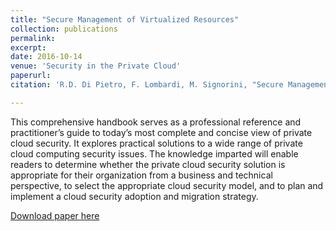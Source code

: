 ```yaml
---
title: "Secure Management of Virtualized Resources"
collection: publications
permalink: 
excerpt: 
date: 2016-10-14
venue: 'Security in the Private Cloud'
paperurl: 
citation: 'R.D. Di Pietro, F. Lombardi, M. Signorini, "Secure Management of Virtualized Resources" in Security in the Private Cloud, CRC Press, 2016.'

---
```


This comprehensive handbook serves as a professional reference and practitioner’s guide to today’s most complete and concise view of private cloud security. It explores practical solutions to a wide range of private cloud computing security issues. The knowledge imparted will enable readers to determine whether the private cloud security solution is appropriate for their organization from a business and technical perspective, to select the appropriate cloud security model, and to plan and implement a cloud security adoption and migration strategy.

[Download paper here](<https://books.google.it/books?hl=it&lr=&id=wxsNDgAAQBAJ&oi=fnd&pg=PA193&ots=pEZOhGzj6F&sig=wwJZiBJNcesOJWeRlJz3MGWW3Vc#v=onepage&q&f=false>)

